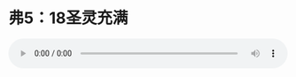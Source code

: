# 弗5：18圣灵充满

<audio style="width: 100%;" preload="false" controls controlslist="nodownload"><source src="//cdn.wechat.edu.pl/audio/mp3/old/12231.mp3" type="audio/mpeg">Your browser does not support the audio element.</audio>


